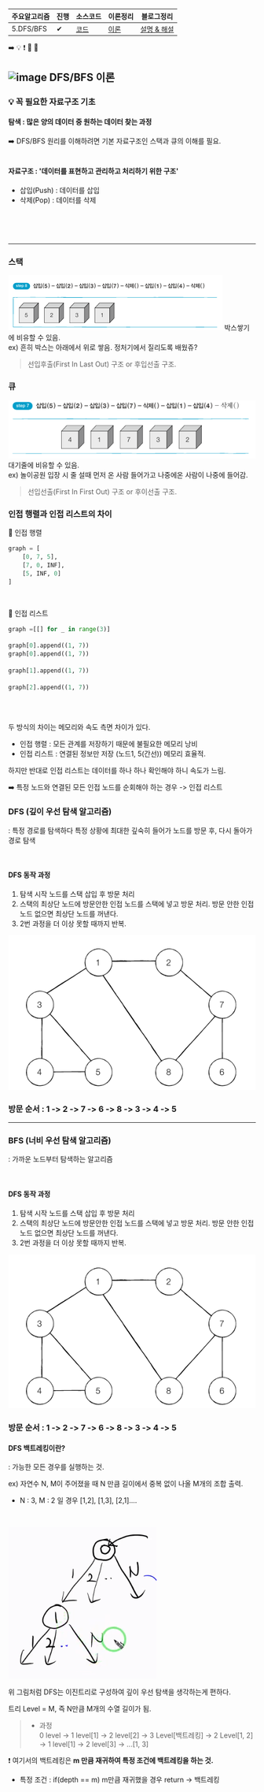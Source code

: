 | 주요알고리즘     | 진행|  소스코드   |  이론정리    |  블로그정리  |
| ---- | ---- | ---- | ---- | ---- |
|   5.DFS/BFS   | ✔ |  [코드](https://github.com/YoonJoony/thisiscoding/tree/main/2%EC%9E%A5%20%EC%A3%BC%EC%9A%94%20%EC%95%8C%EA%B3%A0%EB%A6%AC%EC%A6%98%20%EC%9D%B4%EB%A1%A0%EA%B3%BC%20%EC%8B%A4%EC%A0%84%20%EB%AC%B8%EC%A0%9C/CHAP%2003.%20%EA%B7%B8%EB%A6%AC%EB%94%94)   |    [이론](https://github.com/YoonJoony/thisiscoding/blob/main/2%EC%9E%A5%20%EC%A3%BC%EC%9A%94%20%EC%95%8C%EA%B3%A0%EB%A6%AC%EC%A6%98%20%EC%9D%B4%EB%A1%A0%EA%B3%BC%20%EC%8B%A4%EC%A0%84%20%EB%AC%B8%EC%A0%9C/CHAP%2003.%20%EA%B7%B8%EB%A6%AC%EB%94%94/README.md)   |    [설명 & 해설](https://velog.io/@dbswns1101/CHAP03.-%EA%B7%B8%EB%A6%AC%EB%93%9C-%EC%95%8C%EA%B3%A0%EB%A6%AC%EC%A6%98)    |

➡️ 💡 ❗ 📌  🎨


## ![image](https://github.com/YoonJoony/thisiscoding/assets/110625854/7ebaf9e2-1453-4519-a130-9ac7333c9508) DFS/BFS 이론
### 💡 꼭 필요한 자료구조 기초

#### 탐색 : 많은 양의 데이터 중 원하는 데이터 찾는 과정

➡️ DFS/BFS 원리를 이해하려면 기본 자료구조인 스택과 큐의 이해를 필요.
<br>
<br>

#### 자료구조 : '데이터를 표현하고 관리하고 처리하기 위한 구조'
- 삽입(Push) : 데이터를 삽입
- 삭제(Pop) : 데이터를 삭제
<br>
<Br>
<br>
<hr>

### 스택
![Alt text](image-1.png)
박스쌓기에 비유할 수 있음.
<br>
ex) 흔히 박스는 아래에서 위로 쌓음. 정처기에서 질리도록 배웠쥬?
<br>
> 선입후출(First In Last Out) 구조 or 후입선출 구조.

### 큐
![S](image.png)
대기줄에 비유할 수 있음.
<br>
ex) 놀이공원 입장 시 줄 설때 먼저 온 사람 들어가고 나중에온 사람이 나중에 들어감.
<br>
> 선입선출(First In First Out) 구조 or 후이선출 구조.

### 인접 행렬과 인접 리스트의 차이

🎨 인접 행렬
~~~py
graph = [
    [0, 7, 5],
    [7, 0, INF],
    [5, INF, 0]
]
~~~
<br>

🎨 인접 리스트
~~~py
graph =[[] for _ in range(3)]

graph[0].append((1, 7))
graph[0].append((1, 7))

graph[1].append((1, 7))

graph[2].append((1, 7))
~~~
<br>
<br>

두 방식의 차이는 메모리와 속도 측면 차이가 있다.
<br>
- 인접 행렬 : 모든 관계를 저장하기 때문에 불필요한 메모리 낭비
- 인접 리스트 : 연결된 정보만 저장  (노드1, 5(간선)) 메모리 효율적.

하지만 반대로 인접 리스트는 데이터를 하나 하나 확인해야 하니 속도가 느림.

➡️ 특정 노드와 연결된 모든 인접 노드를 순회해야 하는 경우 -> 인접 리스트

### DFS (깊이 우선 탐색 알고리즘)
: 특정 경로를 탐색하다 특정 상황에 최대한 깊숙히 들어가 노드를 방문 후, 다시 돌아가 경로 탐색

<br>

#### DFS 동작 과정

1. 탐색 시작 노드를 스택 삽입 후 방문 처리
2. 스택의 최상단 노드에 방문안한 인접 노드를 스택에 넣고 방문 처리. 방문 안한 인접 노드 없으면 최상단 노드를 꺼낸다.
3. 2번 과정을 더 이상 못할 때까지 반복.

![Alt text](image-2.png)
<br>

### 방문 순서 : 1 -> 2 -> 7 -> 6 -> 8 -> 3 -> 4 -> 5

<hr>

### BFS (너비 우선 탐색 알고리즘)
: 가까운 노드부터 탐색하는 알고리즘

<br>

#### DFS 동작 과정

1. 탐색 시작 노드를 스택 삽입 후 방문 처리
2. 스택의 최상단 노드에 방문안한 인접 노드를 스택에 넣고 방문 처리. 방문 안한 인접 노드 없으면 최상단 노드를 꺼낸다.
3. 2번 과정을 더 이상 못할 때까지 반복.

![Alt text](image-2.png)
<br>

### 방문 순서 : 1 -> 2 -> 7 -> 6 -> 8 -> 3 -> 4 -> 5

#### DFS 백트레킹이란?

: 가능한 모든 경우를 실행하는 것.

ex) 자연수 N, M이 주어졌을 때 N 만큼 길이에서 중복 없이 나올 M개의 조합 출력.
- N : 3, M : 2 일 경우 [1,2], [1,3], [2,1]....
<br>

![Alt text](image-3.png)

위 그림처럼 DFS는 이진트리로 구성하여 깊이 우선 탐색을 생각하는게 편하다.

트리 Level = M, 즉 N만큼 M개의 수열 길이가 됨.

> - 과정 <br>
0 level -> 1 level[1] -> 2 level[2] -> 3 Level[백트레킹] -> 2 Level[1, 2] -> 1 level[1] -> 2 level[3] -> ...[1, 3]

❗ 여기서의 백트레킹은 **m 만큼 재귀하여 특정 조건에 백트레킹을 하는 것.**
<br>
- 특정 조건 : if(depth == m) m만큼 재귀했을 경우 return -> 백트레킹

